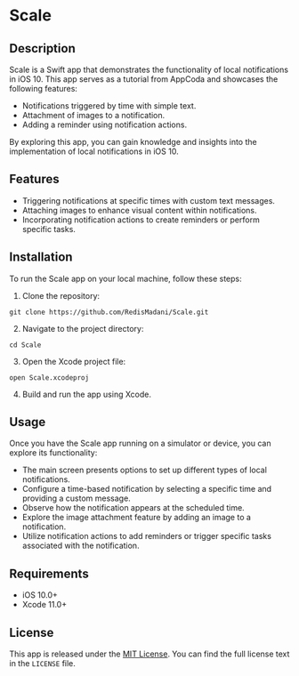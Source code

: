 # Scale


## Description

Scale is a Swift app that demonstrates the functionality of local notifications in iOS 10. This app serves as a tutorial from AppCoda and showcases the following features:

- Notifications triggered by time with simple text.
- Attachment of images to a notification.
- Adding a reminder using notification actions.

By exploring this app, you can gain knowledge and insights into the implementation of local notifications in iOS 10.

## Features

- Triggering notifications at specific times with custom text messages.
- Attaching images to enhance visual content within notifications.
- Incorporating notification actions to create reminders or perform specific tasks.

## Installation

To run the Scale app on your local machine, follow these steps:

1. Clone the repository:

```
git clone https://github.com/RedisMadani/Scale.git
```

2. Navigate to the project directory:

```
cd Scale
```

3. Open the Xcode project file:

```
open Scale.xcodeproj
```

4. Build and run the app using Xcode.

## Usage

Once you have the Scale app running on a simulator or device, you can explore its functionality:

- The main screen presents options to set up different types of local notifications.
- Configure a time-based notification by selecting a specific time and providing a custom message.
- Observe how the notification appears at the scheduled time.
- Explore the image attachment feature by adding an image to a notification.
- Utilize notification actions to add reminders or trigger specific tasks associated with the notification.

## Requirements

- iOS 10.0+
- Xcode 11.0+

## License

This app is released under the [MIT License](https://opensource.org/licenses/MIT). You can find the full license text in the `LICENSE` file.
